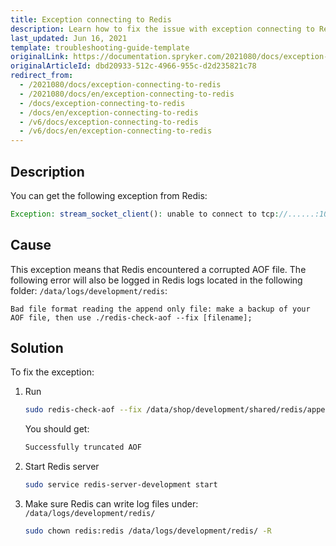 ```yaml
---
title: Exception connecting to Redis
description: Learn how to fix the issue with exception connecting to Redis
last_updated: Jun 16, 2021
template: troubleshooting-guide-template
originalLink: https://documentation.spryker.com/2021080/docs/exception-connecting-to-redis
originalArticleId: dbd20933-512c-4966-955c-d2d235821c78
redirect_from:
  - /2021080/docs/exception-connecting-to-redis
  - /2021080/docs/en/exception-connecting-to-redis
  - /docs/exception-connecting-to-redis
  - /docs/en/exception-connecting-to-redis
  - /v6/docs/exception-connecting-to-redis
  - /v6/docs/en/exception-connecting-to-redis
---
```


## Description
You can get the following exception from Redis:

```php
Exception: stream_socket_client(): unable to connect to tcp://......:10009 (Connection refused)
```

## Cause

This exception means that Redis encountered a corrupted AOF file. The following error will also be logged in Redis logs located in the following folder: `/data/logs/development/redis`:

```
Bad file format reading the append only file: make a backup of your AOF file, then use ./redis-check-aof --fix [filename];
```

## Solution

To fix the exception:

1. Run

   ```bash
   sudo redis-check-aof --fix /data/shop/development/shared/redis/appendonly.aof
   ```

   You should get:

   ```bash
   Successfully truncated AOF
   ```

2. Start Redis server

   ```bash
   sudo service redis-server-development start
   ```

3. Make sure Redis can write log files under: `/data/logs/development/redis/`

   ```bash
   sudo chown redis:redis /data/logs/development/redis/ -R
   ```
